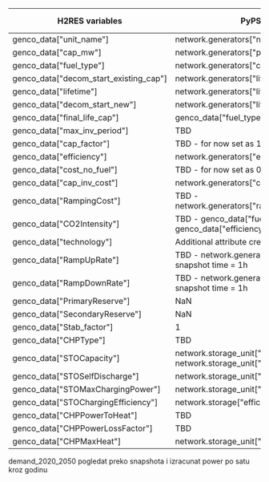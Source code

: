 | **H2RES variables**            | **PyPSA alternatives**       | **default values** |
|-----------------------------|-----------------------------------------------|----------------|
| genco_data["unit_name"]                   | network.generators["name"]      | none |
| genco_data["cap_mw"]| network.generators["p_nom"]| 0|
|genco_data["fuel_type"]|network.generators["carrier"]|""|
|genco_data["decom_start_existing_cap"]|  network.generators["lifetime"] - 10 | 0|
|genco_data["lifetime"]|network.generators["lifetime"]| infinity|
|genco_data["decom_start_new"]| network.generators["lifetime"] - 5|0|
|genco_data["final_life_cap"]| genco_data["fuel_type"] [0.2, 1,0]|0|
|genco_data["max_inv_period"]|TBD|TBD|
|genco_data["cap_factor"]|TBD - for now set as 1|1|
|genco_data["efficiency"]|network.generators["efficiency"]|1|
|genco_data["cost_no_fuel"]| TBD - for now set as 0|0|
|genco_data["cap_inv_cost"]|network.generators["capital_cost"]|0|
|genco_data["RampingCost"]|TBD - network.generators["ramp_limit_up/ramp_limit_down"]|TBD|
|genco_data["CO2Intensity"]|TBD - genco_data["fuel_type"] & genco_data["efficiency"]|TBD|
|genco_data["technology"]|Additional attribute created|NaN|
|genco_data["RampUpRate"]|TBD - network.generators["ramp_limit_up"] while snapshot time = 1h|NaN|
|genco_data["RampDownRate"]|TBD - network.generators["ramp_limit_down"] while snapshot time = 1h|NaN|
|genco_data["PrimaryReserve"]|NaN|NaN|
|genco_data["SecondaryReserve"]|NaN|NaN|
|genco_data["Stab_factor"]|1|1|
|genco_data["CHPType"]|TBD|TBD|
|genco_data["STOCapacity"]|network.storage_unit["p_nom"] * network.storage_unit["max_hours"]|0|
|genco_data["STOSelfDischarge"]|network.storage_unit["inflow"]|0|
|genco_data["STOMaxChargingPower"]|network.storage_unit["p_store"]|0|
|genco_data["STOChargingEfficiency"]|network.storage["efficiency_store"]|1|
|genco_data["CHPPowerToHeat"]|TBD|TBD|
|genco_data["CHPPowerLossFactor"]|TBD|TBD|
|genco_data["CHPMaxHeat"]|network.storage_unit["p_nom"]|0|


demand_2020_2050 pogledat preko snapshota i izracunat power po satu kroz godinu